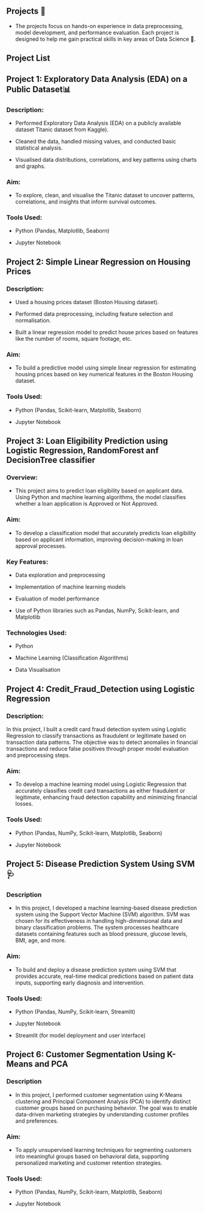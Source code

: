 ## Projects 🚀

 - The projects focus on hands-on experience in data preprocessing, model development, and performance evaluation. Each project is designed to help me gain practical skills in key areas of Data Science 🤖.

## Project List

## Project 1: Exploratory Data Analysis (EDA) on a Public Dataset📊

### Description:

- Performed Exploratory Data Analysis (EDA) on a publicly available dataset Titanic dataset from Kaggle).

- Cleaned the data, handled missing values, and conducted basic statistical analysis.

- Visualised data distributions, correlations, and key patterns using charts and graphs.

### Aim:


- To explore, clean, and visualise the Titanic dataset to uncover patterns, correlations, and insights that inform survival outcomes.

### Tools Used:

- Python (Pandas, Matplotlib, Seaborn)

- Jupyter Notebook



## Project 2: Simple Linear Regression on Housing Prices

### Description:

- Used a housing prices dataset (Boston Housing dataset).

- Performed data preprocessing, including feature selection and normalisation.

- Built a linear regression model to predict house prices based on features like the number of rooms, square footage, etc.

### Aim:


- To build a predictive model using simple linear regression for estimating housing prices based on key numerical features in the Boston Housing dataset.

### Tools Used:

- Python (Pandas, Scikit-learn, Matplotlib, Seaborn)

- Jupyter Notebook



## Project 3: Loan Eligibility Prediction using Logistic Regression, RandomForest anf DecisionTree classifier

### Overview:

- This project aims to predict loan eligibility based on applicant data. Using Python and machine learning algorithms, the model classifies whether a loan application is Approved or Not Approved.

### Aim:


- To develop a classification model that accurately predicts loan eligibility based on applicant information, improving decision-making in loan approval processes.

### Key Features:

- Data exploration and preprocessing

- Implementation of machine learning models

- Evaluation of model performance

- Use of Python libraries such as Pandas, NumPy, Scikit-learn, and Matplotlib

### Technologies Used:

- Python

- Machine Learning (Classification Algorithms)

- Data Visualisation



## Project 4: Credit_Fraud_Detection using Logistic Regression


### Description:


In this project, I built a credit card fraud detection system using Logistic Regression to classify transactions as fraudulent or legitimate based on transaction data patterns. The objective was to detect anomalies in financial transactions and reduce false positives through proper model evaluation and preprocessing steps.

### Aim:


- To develop a machine learning model using Logistic Regression that accurately classifies credit card transactions as either fraudulent or legitimate, enhancing fraud detection capability and minimizing financial losses.

### Tools Used:


- Python (Pandas, NumPy, Scikit-learn, Matplotlib, Seaborn)

- Jupyter Notebook



## Project 5: Disease Prediction System Using SVM 🩺


### Description


- In this project, I developed a machine learning-based disease prediction system using the Support Vector Machine (SVM) algorithm. SVM was chosen for its effectiveness in handling high-dimensional data and binary classification problems. The system processes healthcare datasets containing features such as blood pressure, glucose levels, BMI, age, and more.


### Aim:


- To build and deploy a disease prediction system using SVM that provides accurate, real-time medical predictions based on patient data inputs, supporting early diagnosis and intervention.

### Tools Used:


- Python (Pandas, NumPy, Scikit-learn, Streamlit)

- Jupyter Notebook

- Streamlit (for model deployment and user interface)




## Project 6: Customer Segmentation Using K-Means and PCA



### Description


- In this project, I performed customer segmentation using K-Means clustering and Principal Component Analysis (PCA) to identify distinct customer groups based on purchasing behavior. The goal was to enable data-driven marketing strategies by understanding customer profiles and preferences.


### Aim:


- To apply unsupervised learning techniques for segmenting customers into meaningful groups based on behavioral data, supporting personalized marketing and customer retention strategies.

### Tools Used:

- Python (Pandas, NumPy, Scikit-learn, Matplotlib, Seaborn)

- Jupyter Notebook



